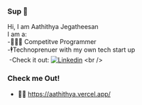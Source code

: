### Sup 👋

Hi, I am Aathithya Jegatheesan <br />
I am a:<br />
-🧑🏾‍💻 Competitve Programmer<br />
-🕴️Technoprenuer with my own tech start up<br />
$~$-Check it out: [![Linkedin](https://i.stack.imgur.com/gVE0j.png)]([https://www.linkedin.com/](https://www.linkedin.com/company/alternate-tech/?viewAsMember=true))
<br />


### Check me Out!
- 🥷🏼 https://aathithya.vercel.app/

